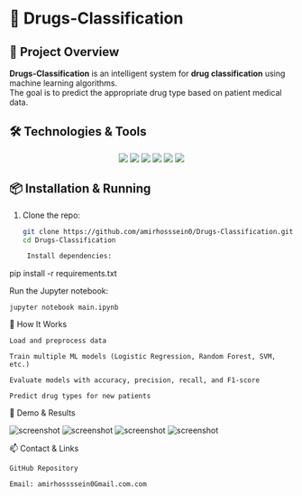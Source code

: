 # 💊 Drugs-Classification

## 🚀 Project Overview

**Drugs-Classification** is an intelligent system for **drug classification** using machine learning algorithms.  
The goal is to predict the appropriate drug type based on patient medical data.

## 🛠️ Technologies & Tools

<p align="center">
  <img src="https://img.shields.io/badge/Python-3776AB?style=for-the-badge&logo=python&logoColor=white" />
  <img src="https://img.shields.io/badge/scikit--learn-F7931E?style=for-the-badge&logo=scikit-learn&logoColor=white" />
  <img src="https://img.shields.io/badge/Jupyter%20Notebook-F37626?style=for-the-badge&logo=jupyter&logoColor=white" />
  <img src="https://img.shields.io/badge/Pandas-150458?style=for-the-badge&logo=pandas&logoColor=white" />
  <img src="https://img.shields.io/badge/Matplotlib-11557C?style=for-the-badge&logo=matplotlib&logoColor=white" />
  <img src="https://img.shields.io/badge/Seaborn-77A6B1?style=for-the-badge&logo=seaborn&logoColor=white" />
</p>

## 📦 Installation & Running

1. Clone the repo:

   ```bash
   git clone https://github.com/amirhosssein0/Drugs-Classification.git
   cd Drugs-Classification

    Install dependencies:

pip install -r requirements.txt

Run the Jupyter notebook:

    jupyter notebook main.ipynb

🎯 How It Works

    Load and preprocess data

    Train multiple ML models (Logistic Regression, Random Forest, SVM, etc.)

    Evaluate models with accuracy, precision, recall, and F1-score

    Predict drug types for new patients

📸 Demo & Results

![screenshot](images/1.png)
![screenshot](images/2.png)
![screenshot](images/3.png)
![screenshot](images/4.png)


📫 Contact & Links

    GitHub Repository

    Email: amirhossssein0Gmail.com.com

